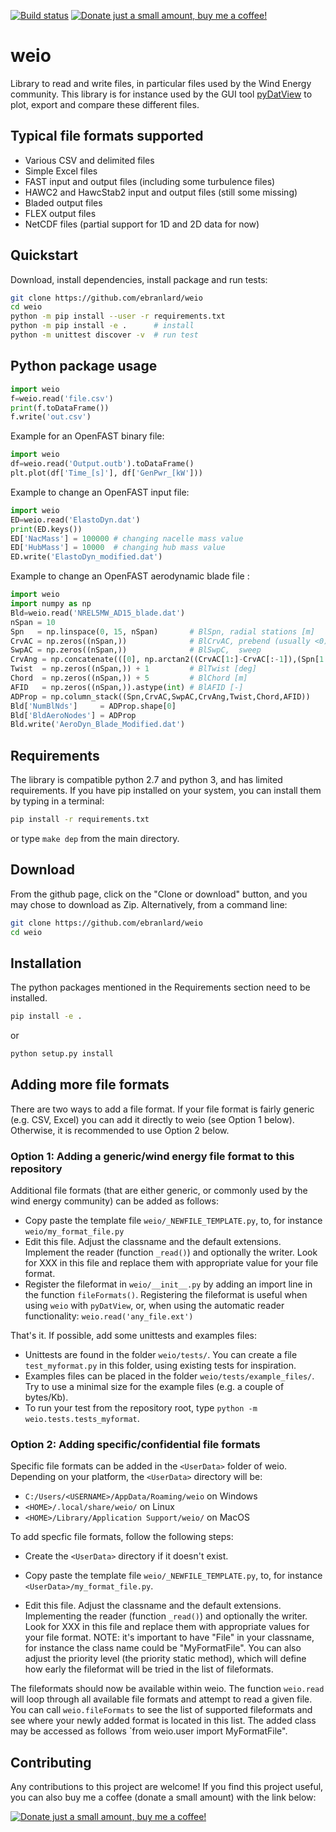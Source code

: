 [![Build status](https://github.com/ebranlard/weio/workflows/Tests/badge.svg)](https://github.com/ebranlard/weio/actions?query=workflow%3A%22Tests%22)
<a href="https://www.buymeacoffee.com/hTpOQGl" rel="nofollow"><img alt="Donate just a small amount, buy me a coffee!" src="https://warehouse-camo.cmh1.psfhosted.org/1c939ba1227996b87bb03cf029c14821eab9ad91/68747470733a2f2f696d672e736869656c64732e696f2f62616467652f446f6e6174652d4275792532306d6525323061253230636f666665652d79656c6c6f77677265656e2e737667"></a>

# weio

Library to read and write files, in particular files used by the Wind Energy community. 
This library is for instance used by the GUI tool [pyDatView](https://github.com/ebranlard/pydatview/) to plot, export and compare these different files. 

## Typical file formats supported
- Various CSV and delimited files
- Simple Excel files
- FAST input and output files (including some turbulence files)
- HAWC2 and HawcStab2 input and output files (still some missing)
- Bladed output files
- FLEX output files
- NetCDF files (partial support for 1D and 2D data for now)


## Quickstart
Download, install dependencies, install package and run tests:
```bash
git clone https://github.com/ebranlard/weio
cd weio
python -m pip install --user -r requirements.txt  
python -m pip install -e .      # install
python -m unittest discover -v  # run test
```

## Python package usage
```python
import weio 
f=weio.read('file.csv')
print(f.toDataFrame())
f.write('out.csv')
```
Example for an OpenFAST binary file:
```python
import weio 
df=weio.read('Output.outb').toDataFrame()
plt.plot(df['Time_[s]'], df['GenPwr_[kW']))
```
Example to change an OpenFAST input file:
```python
import weio 
ED=weio.read('ElastoDyn.dat')
print(ED.keys())
ED['NacMass'] = 100000 # changing nacelle mass value
ED['HubMass'] = 10000  # changing hub mass value
ED.write('ElastoDyn_modified.dat')
```
Example to change an OpenFAST aerodynamic blade file :
```python
import weio
import numpy as np
Bld=weio.read('NREL5MW_AD15_blade.dat')
nSpan = 10
Spn   = np.linspace(0, 15, nSpan)       # BlSpn, radial stations [m]
CrvAC = np.zeros((nSpan,))              # BlCrvAC, prebend (usually <0) [m]
SwpAC = np.zeros((nSpan,))              # BlSwpC,  sweep                [m]
CrvAng = np.concatenate(([0], np.arctan2((CrvAC[1:]-CrvAC[:-1]),(Spn[1:]-Spn[:-1]))*180/np.pi))
Twist  = np.zeros((nSpan,)) + 1         # BlTwist [deg]
Chord  = np.zeros((nSpan,)) + 5         # BlChord [m]
AFID   = np.zeros((nSpan,)).astype(int) # BlAFID [-]
ADProp = np.column_stack((Spn,CrvAC,SwpAC,CrvAng,Twist,Chord,AFID))
Bld['NumBlNds']     = ADProp.shape[0]
Bld['BldAeroNodes'] = ADProp
Bld.write('AeroDyn_Blade_Modified.dat')
```

## Requirements
The library is compatible python 2.7 and python 3, and has limited requirements.
If you have pip installed on your system, you can install them by typing in a terminal: 
```bash
pip install -r requirements.txt
```
or type `make dep` from the main directory.


## Download 
From the github page, click on the "Clone or download" button, and you may chose to download as Zip.
Alternatively, from a command line:
```bash
git clone https://github.com/ebranlard/weio
cd weio
```

## Installation
The python packages mentioned in the Requirements section need to be installed.
```bash
pip install -e .
```
or
```bash
python setup.py install
```


## Adding more file formats
There are two ways to add a file format. If your file format is fairly generic (e.g. CSV, Excel) you can add it directly to weio (see Option 1 below). Otherwise, it is recommended to use Option 2 below. 

### Option 1: Adding a generic/wind energy file format to this repository
Additional file formats (that are either generic, or commonly used by the wind energy community) can be added as follows: 

- Copy paste the template file `weio/_NEWFILE_TEMPLATE.py`, to, for instance `weio/my_format_file.py`
- Edit this file.  Adjust the classname and the default extensions. Implement the reader (function `_read()`) and optionally the writer. Look for XXX in this file and replace them with appropriate value for your file format.
- Register the fileformat in `weio/__init__.py` by adding an import line in the function `fileFormats()`.
Registering the fileformat is useful when using `weio` with `pyDatView`, or, when using the automatic reader functionality: `weio.read('any_file.ext')` 

That's it. If possible, add some unittests and examples files:

-  Unittests are found in the folder `weio/tests/`. You can create a file `test_myformat.py` in this folder, using existing tests for inspiration. 
- Examples files can be placed in the folder `weio/tests/example_files/`. Try to use a minimal size for the example files (e.g. a couple of bytes/Kb). 
- To run your test from the repository root, type `python -m weio.tests.tests_myformat`. 

### Option 2: Adding specific/confidential file formats
Specific file formats can be added in the `<UserData>` folder of weio.
Depending on your platform, the `<UserData>` directory will be:

- `C:/Users/<USERNAME>/AppData/Roaming/weio` on Windows
- `<HOME>/.local/share/weio/` on Linux
- `<HOME>/Library/Application Support/weio/` on MacOS

To add specfic file formats, follow the following steps:

- Create the `<UserData>` directory if it doesn't exist.

- Copy paste the template file `weio/_NEWFILE_TEMPLATE.py`, to, for instance `<UserData>/my_format_file.py`. 

- Edit this file.  Adjust the classname and the default extensions. Implementing the reader (function `_read()`) and optionally the writer. Look for XXX in this file and replace them with appropriate values for your file format. NOTE: it's important to have "File" in your classname, for instance the class name could be "MyFormatFile". You can also adjust the priority level (the priority static method), which will define how early the fileformat will be tried in the list of fileformats.

The fileformats should now be available within weio. The function `weio.read` will loop through all available file formats and attempt to read a given file. You can call `weio.fileFormats` to see the list of supported fileformats and see where your newly added format is located in this list. The added class may be accessed as follows `from weio.user import MyFormatFile". 

## Contributing
Any contributions to this project are welcome! If you find this project useful, you can also buy me a coffee (donate a small amount) with the link below:


<a href="https://www.buymeacoffee.com/hTpOQGl" rel="nofollow"><img alt="Donate just a small amount, buy me a coffee!" src="https://warehouse-camo.cmh1.psfhosted.org/1c939ba1227996b87bb03cf029c14821eab9ad91/68747470733a2f2f696d672e736869656c64732e696f2f62616467652f446f6e6174652d4275792532306d6525323061253230636f666665652d79656c6c6f77677265656e2e737667"></a>



